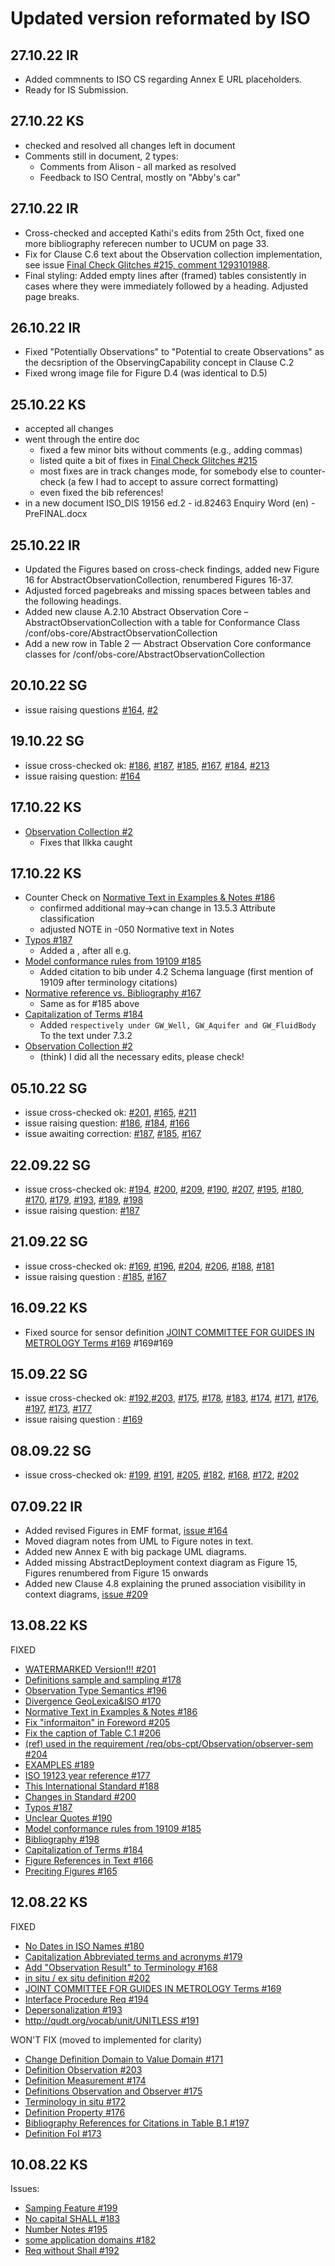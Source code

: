 # Updated version reformated by ISO

## 27.10.22 IR
- Added commnents to ISO CS regarding Annex E URL placeholders.
- Ready for IS Submission. 

## 27.10.22 KS
- checked and resolved all changes left in document
- Comments still in document, 2 types:
  - Comments from Alison - all marked as resolved
  - Feedback to ISO Central, mostly on "Abby's car"

## 27.10.22 IR
- Cross-checked and accepted Kathi's edits from 25th Oct, fixed one more bibliography referecen number to UCUM on page 33. 
- Fix for Clause C.6 text about the Observation collection implementation, see issue [Final Check Glitches #215, comment 1293101988](https://github.com/opengeospatial/om-swg/issues/215#issuecomment-1293101988).
- Final styling: Added empty lines after (framed) tables consistently in cases where they were immediately followed by a heading. Adjusted page breaks.

## 26.10.22 IR
- Fixed "Potentially Observations" to "Potential to create Observations" as the decsription of the ObservingCapability concept in Clause C.2
- Fixed wrong image file for Figure D.4 (was identical to D.5)

## 25.10.22 KS
- accepted all changes
- went through the entire doc
  - fixed a few minor bits without comments (e.g., adding commas)
  - listed quite a bit of fixes in [Final Check Glitches #215](https://github.com/opengeospatial/om-swg/issues/215)
  - most fixes are in track changes mode, for somebody else to counter-check (a few I had to accept to assure correct formatting)
  - even fixed the bib references!
- in a new document ISO_DIS 19156 ed.2 - id.82463 Enquiry Word (en) - PreFINAL.docx

## 25.10.22 IR
- Updated the Figures based on cross-check findings, added new Figure 16 for AbstractObservationCollection, renumbered Figures 16-37.
- Adjusted forced pagebreaks and missing spaces between tables and the following headings.
- Added new clause A.2.10 Abstract Observation Core – AbstractObservationCollection with a table for Conformance Class /conf/obs-core/AbstractObservationCollection
- Add a new row in Table 2 — Abstract Observation Core conformance classes for /conf/obs-core/AbstractObservationCollection

## 20.10.22 SG
- issue raising questions [#164](https://github.com/opengeospatial/om-swg/issues/164), [#2](https://github.com/opengeospatial/om-swg/issues/2)
## 19.10.22 SG
- issue cross-checked ok: [#186](https://github.com/opengeospatial/om-swg/issues/186), [#187](https://github.com/opengeospatial/om-swg/issues/187), [#185](https://github.com/opengeospatial/om-swg/issues/185), [#167](https://github.com/opengeospatial/om-swg/issues/167), [#184](https://github.com/opengeospatial/om-swg/issues/184), [#213](https://github.com/opengeospatial/om-swg/issues/213)
- issue raising question: [#164](https://github.com/opengeospatial/om-swg/issues/164)

## 17.10.22 KS
- [Observation Collection #2](https://github.com/opengeospatial/om-swg/issues/2)
  - Fixes that Ilkka caught
  
## 17.10.22 KS
- Counter Check on [Normative Text in Examples & Notes #186](https://github.com/opengeospatial/om-swg/issues/186)
  - confirmed additional may->can change in 13.5.3 Attribute classification
  - adjusted NOTE in -050 Normative text in Notes
- [Typos #187](https://github.com/opengeospatial/om-swg/issues/187)
  - Added a , after all e.g.
- [Model conformance rules from 19109 #185](https://github.com/opengeospatial/om-swg/issues/185)
  - Added citation to bib under 4.2 Schema language (first mention of 19109 after terminology citations)
- [Normative reference vs. Bibliography #167](https://github.com/opengeospatial/om-swg/issues/167)
  - Same as for #185 above
- [Capitalization of Terms #184](https://github.com/opengeospatial/om-swg/issues/184)
  - Added `respectively under GW_Well, GW_Aquifer and GW_FluidBody` To the text under 7.3.2	
- [Observation Collection #2](https://github.com/opengeospatial/om-swg/issues/2)
  - (think) I did all the necessary edits, please check!

## 05.10.22 SG
- issue cross-checked ok: [#201](https://github.com/opengeospatial/om-swg/issues/201), [#165](https://github.com/opengeospatial/om-swg/issues/165), [#211](https://github.com/opengeospatial/om-swg/issues/211)
- issue raising question: [#186](https://github.com/opengeospatial/om-swg/issues/186), [#184](https://github.com/opengeospatial/om-swg/issues/184), [#166](https://github.com/opengeospatial/om-swg/issues/166)
- issue awaiting correction: [#187](https://github.com/opengeospatial/om-swg/issues/187), [#185](https://github.com/opengeospatial/om-swg/issues/185), [#167](https://github.com/opengeospatial/om-swg/issues/167)

## 22.09.22 SG
- issue cross-checked ok: [#194](https://github.com/opengeospatial/om-swg/issues/194), [#200](https://github.com/opengeospatial/om-swg/issues/200), [#209](https://github.com/opengeospatial/om-swg/issues/209), [#190](https://github.com/opengeospatial/om-swg/issues/190), [#207](https://github.com/opengeospatial/om-swg/issues/207), [#195](https://github.com/opengeospatial/om-swg/issues/195), [#180](https://github.com/opengeospatial/om-swg/issues/180), [#170](https://github.com/opengeospatial/om-swg/issues/170), [#179](https://github.com/opengeospatial/om-swg/issues/179), [#193](https://github.com/opengeospatial/om-swg/issues/193), [#189](https://github.com/opengeospatial/om-swg/issues/189), [#198](https://github.com/opengeospatial/om-swg/issues/198)
- issue raising question: [#187](https://github.com/opengeospatial/om-swg/issues/187)


## 21.09.22 SG
- issue cross-checked ok: [#169](https://github.com/opengeospatial/om-swg/issues/169), [#196](https://github.com/opengeospatial/om-swg/issues/196), [#204](https://github.com/opengeospatial/om-swg/issues/204), [#206](https://github.com/opengeospatial/om-swg/issues/206), [#188](https://github.com/opengeospatial/om-swg/issues/188), [#181](https://github.com/opengeospatial/om-swg/issues/181)
- issue raising question : [#185](https://github.com/opengeospatial/om-swg/issues/185), [#167](https://github.com/opengeospatial/om-swg/issues/167)

## 16.09.22 KS
- Fixed source for sensor definition [JOINT COMMITTEE FOR GUIDES IN METROLOGY Terms #169](https://github.com/opengeospatial/om-swg/issues/169)
#169#169 

## 15.09.22 SG
- issue cross-checked ok: [#192](https://github.com/opengeospatial/om-swg/issues/192),[#203](https://github.com/opengeospatial/om-swg/issues/203), [#175](https://github.com/opengeospatial/om-swg/issues/175), [#178](https://github.com/opengeospatial/om-swg/issues/178), [#183](https://github.com/opengeospatial/om-swg/issues/183), [#174](https://github.com/opengeospatial/om-swg/issues/174), [#171](https://github.com/opengeospatial/om-swg/issues/171), [#176](https://github.com/opengeospatial/om-swg/issues/176), [#197](https://github.com/opengeospatial/om-swg/issues/197), [#173](https://github.com/opengeospatial/om-swg/issues/173), [#177](https://github.com/opengeospatial/om-swg/issues/177)
- issue raising question : [#169](https://github.com/opengeospatial/om-swg/issues/169)


## 08.09.22 SG
- issue cross-checked ok: [#199](https://github.com/opengeospatial/om-swg/issues/199), [#191](https://github.com/opengeospatial/om-swg/issues/191), [#205](https://github.com/opengeospatial/om-swg/issues/205), [#182](https://github.com/opengeospatial/om-swg/issues/182), [#168](https://github.com/opengeospatial/om-swg/issues/168), [#172](https://github.com/opengeospatial/om-swg/issues/172), [#202](https://github.com/opengeospatial/om-swg/issues/202)

## 07.09.22 IR
- Added revised Figures in EMF format, [issue #164](https://github.com/opengeospatial/om-swg/issues/164) 
- Moved diagram notes from UML to Figure notes in text.
- Added new Annex E with big package UML diagrams.
- Added missing AbstractDeployment context diagram as Figure 15, Figures renumbered from Figure 15 onwards
- Added new Clause 4.8 explaining the pruned association visibility in context diagrams, [issue #209](https://github.com/opengeospatial/om-swg/issues/209)

## 13.08.22 KS
FIXED
- [WATERMARKED Version!!! #201](https://github.com/opengeospatial/om-swg/issues/201)
- [Definitions sample and sampling #178](https://github.com/opengeospatial/om-swg/issues/178)
- [Observation Type Semantics #196](https://github.com/opengeospatial/om-swg/issues/196)
- [Divergence GeoLexica&ISO #170](https://github.com/opengeospatial/om-swg/issues/170) 
- [Normative Text in Examples & Notes #186](https://github.com/opengeospatial/om-swg/issues/186) 
- [Fix "informaiton" in Foreword #205](https://github.com/opengeospatial/om-swg/issues/205) 
- [Fix the caption of Table C.1 #206](https://github.com/opengeospatial/om-swg/issues/206) 
- [(ref) used in the requirement /req/obs-cpt/Observation/observer-sem #204](https://github.com/opengeospatial/om-swg/issues/204) 
- [EXAMPLES #189](https://github.com/opengeospatial/om-swg/issues/189) 
- [ISO 19123 year reference #177](https://github.com/opengeospatial/om-swg/issues/177)
- [This International Standard #188](https://github.com/opengeospatial/om-swg/issues/188) 
- [Changes in Standard #200](https://github.com/opengeospatial/om-swg/issues/200) 
- [Typos #187](https://github.com/opengeospatial/om-swg/issues/187)
- [Unclear Quotes #190](https://github.com/opengeospatial/om-swg/issues/190)
- [Model conformance rules from 19109 #185](https://github.com/opengeospatial/om-swg/issues/185)
- [Bibliography #198](https://github.com/opengeospatial/om-swg/issues/198) 
- [Capitalization of Terms #184](https://github.com/opengeospatial/om-swg/issues/184) 
- [Figure References in Text #166](https://github.com/opengeospatial/om-swg/issues/166) 
- [Preciting Figures #165](https://github.com/opengeospatial/om-swg/issues/165) 

## 12.08.22 KS
FIXED
- [No Dates in ISO Names #180](https://github.com/opengeospatial/om-swg/issues/180)
- [Capitalization Abbreviated terms and acronyms #179](https://github.com/opengeospatial/om-swg/issues/179)
- [Add "Observation Result" to Terminology #168](https://github.com/opengeospatial/om-swg/issues/168)
- [in situ / ex situ definition #202](https://github.com/opengeospatial/om-swg/issues/202)
- [JOINT COMMITTEE FOR GUIDES IN METROLOGY Terms #169](https://github.com/opengeospatial/om-swg/issues/169)
- [Interface Procedure Req #194](https://github.com/opengeospatial/om-swg/issues/194)
- [Depersonalization #193](https://github.com/opengeospatial/om-swg/issues/193)
- [http://qudt.org/vocab/unit/UNITLESS #191](https://github.com/opengeospatial/om-swg/issues/191)

WON'T FIX (moved to implemented for clarity)
- [Change Definition Domain to Value Domain #171](https://github.com/opengeospatial/om-swg/issues/171) 
- [Definition Observation #203](https://github.com/opengeospatial/om-swg/issues/203)
- [Definition Measurement #174](https://github.com/opengeospatial/om-swg/issues/174)
- [Definitions Observation and Observer #175](https://github.com/opengeospatial/om-swg/issues/175) 
- [Terminology in situ #172](https://github.com/opengeospatial/om-swg/issues/172) 
- [Definition Property #176](https://github.com/opengeospatial/om-swg/issues/176)
- [Bibliography References for Citations in Table B.1 #197](https://github.com/opengeospatial/om-swg/issues/197) 
- [Definition FoI #173](https://github.com/opengeospatial/om-swg/issues/173) 

## 10.08.22 KS
Issues:
- [Samping Feature #199](https://github.com/opengeospatial/om-swg/issues/199)
- [No capital SHALL #183](https://github.com/opengeospatial/om-swg/issues/183) 
- [Number Notes #195](https://github.com/opengeospatial/om-swg/issues/195) 
- [some application domains #182](https://github.com/opengeospatial/om-swg/issues/182) 
- [Req without Shall #192](https://github.com/opengeospatial/om-swg/issues/192)
